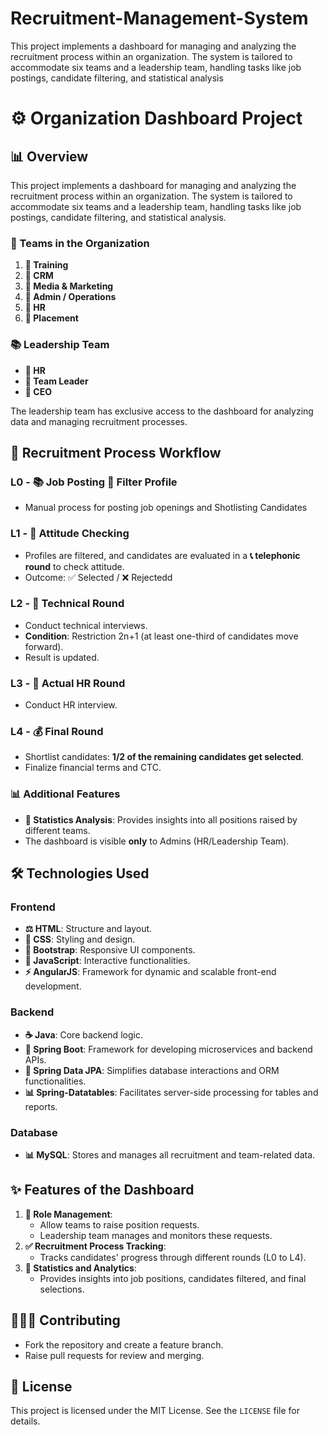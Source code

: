 # Recruitment-Management-System
This project implements a dashboard for managing and analyzing the recruitment process within an organization. The system is tailored to accommodate six teams and a leadership team, handling tasks like job postings, candidate filtering, and statistical analysis


# ⚙️ Organization Dashboard Project

## 📊 Overview
This project implements a dashboard for managing and analyzing the recruitment process within an organization. The system is tailored to accommodate six teams and a leadership team, handling tasks like job postings, candidate filtering, and statistical analysis.

### 👥 Teams in the Organization
1. **🔢 Training**
2. **📝 CRM**
3. **🎥 Media & Marketing**
4. **💼 Admin / Operations**
5. **💪 HR**
6. **🚀 Placement**

### 📚 Leadership Team
- **💪 HR**
- **🔮 Team Leader**
- **👑 CEO**

The leadership team has exclusive access to the dashboard for analyzing data and managing recruitment processes.

## 🚀 Recruitment Process Workflow

### **L0 - 📚 Job Posting  🔎 Filter Profile**
- Manual process for posting job openings and Shotlisting Candidates

### **L1 - 🔎 Attitude Checking**
- Profiles are filtered, and candidates are evaluated in a **📞 telephonic round** to check attitude.
- Outcome: ✅ Selected / ❌ Rejectedd

### **L2 - 🔧 Technical Round**
- Conduct technical interviews.
- **Condition**: Restriction 2n+1 (at least one-third of candidates move forward).
- Result is updated.

### **L3 - 💪 Actual HR Round**
- Conduct HR interview.

### **L4 - 💰 Final Round**
- Shortlist candidates: **1/2 of the remaining candidates get selected**.
- Finalize financial terms and CTC.

### 📊 Additional Features
- **🔄 Statistics Analysis**: Provides insights into all positions raised by different teams.
- The dashboard is visible **only** to Admins (HR/Leadership Team).

## 🛠️ Technologies Used

### Frontend
- **⚖️ HTML**: Structure and layout.
- **💄 CSS**: Styling and design.
- **🔹 Bootstrap**: Responsive UI components.
- **🔧 JavaScript**: Interactive functionalities.
- **⚡ AngularJS**: Framework for dynamic and scalable front-end development.

### Backend
- **☕ Java**: Core backend logic.
- **🌱 Spring Boot**: Framework for developing microservices and backend APIs.
- **🔧 Spring Data JPA**: Simplifies database interactions and ORM functionalities.
- **📊 Spring-Datatables**: Facilitates server-side processing for tables and reports.

### Database
- **📊 MySQL**: Stores and manages all recruitment and team-related data.

## ✨ Features of the Dashboard
1. **🔧 Role Management**:
   - Allow teams to raise position requests.
   - Leadership team manages and monitors these requests.
2. **✅ Recruitment Process Tracking**:
   - Tracks candidates' progress through different rounds (L0 to L4).
3. **🔄 Statistics and Analytics**:
   - Provides insights into job positions, candidates filtered, and final selections.

## 👨‍👩‍👦 Contributing
- Fork the repository and create a feature branch.
- Raise pull requests for review and merging.

## 📄 License
This project is licensed under the MIT License. See the `LICENSE` file for details.


